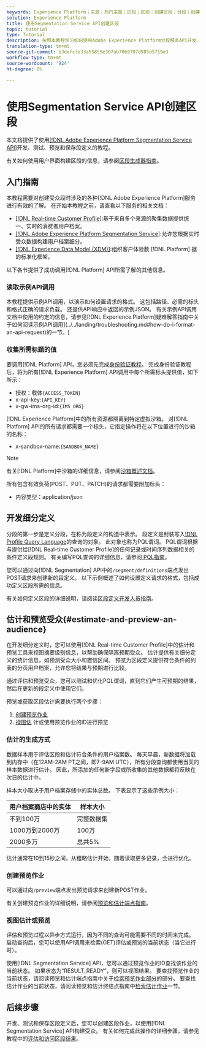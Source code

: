 ```yaml
---
keywords: Experience Platform；主题；热门主题；区段；区段；创建区段；分段；创建区段；分段服务；
solution: Experience Platform
title: 使用Segmentation Service API创建区段
topic: tutorial
type: Tutorial
description: 按照本教程学习如何使用Adobe Experience Platform分段服务API开发、测试、预览和保存段定义。
translation-type: tm+mt
source-git-commit: b3defc3e33a55855e307ab70b9797d985d5719e3
workflow-type: tm+mt
source-wordcount: '924'
ht-degree: 0%

---
```



# 使用Segmentation Service API创建区段

本文档提供了使用[[!DNL Adobe Experience Platform Segmentation Service API]](../api/getting-started.md)开发、测试、预览和保存段定义的教程。

有关如何使用用户界面构建区段的信息，请参阅[区段生成器指南](../ui/overview.md)。

## 入门指南

本教程需要对创建受众段时涉及的各种[!DNL Adobe Experience Platform]服务进行有效的了解。 在开始本教程之前，请查看以下服务的相关文档：

- [[!DNL Real-time Customer Profile]](../../profile/home.md):基于来自多个来源的聚集数据提供统一、实时的消费者用户档案。
- [[!DNL Adobe Experience Platform Segmentation Service]](../home.md):允许您根据实时受众数据构建用户档案细分。
- [[!DNL Experience Data Model (XDM)]](../../xdm/home.md):组织客户体验数 [!DNL Platform] 据的标准化框架。

以下各节提供了成功调用[!DNL Platform] API所需了解的其他信息。

### 读取示例API调用

本教程提供示例API调用，以演示如何设置请求的格式。 这包括路径、必需的标头和格式正确的请求负载。 还提供API响应中返回的示例JSON。 有关示例API调用文档中使用的约定的信息，请参见[!DNL Experience Platform]疑难解答指南中关于如何阅读示例API调用](../../landing/troubleshooting.md#how-do-i-format-an-api-request)的一节。[

### 收集所需标题的值

要调用[!DNL Platform] API，您必须先完成[身份验证教程](https://www.adobe.com/go/platform-api-authentication-en)。 完成身份验证教程后，将为所有[!DNL Experience Platform] API调用中每个所需标头提供值，如下所示：

- 授权：载体`{ACCESS_TOKEN}`
- x-api-key:`{API_KEY}`
- x-gw-ims-org-id:`{IMS_ORG}`

[!DNL Experience Platform]中的所有资源都隔离到特定虚拟沙箱。 对[!DNL Platform] API的所有请求都需要一个标头，它指定操作将在以下位置进行的沙箱的名称：

- x-sandbox-name:`{SANDBOX_NAME}`

>[!NOTE]
>
>有关[!DNL Platform]中沙箱的详细信息，请参阅[沙箱概述文档](../../sandboxes/home.md)。

所有包含有效负荷(POST、PUT、PATCH)的请求都需要附加标头：

- 内容类型：application/json

## 开发细分定义

分段的第一步是定义分段，在称为段定义的构造中表示。 段定义是封装写入[!DNL Profile Query Language](PQL)的查询的对象。 此对象也称为PQL谓词。 PQL谓词根据与提供给[!DNL Real-time Customer Profile]的任何记录或时间序列数据相关的条件定义段规则。 有关编写PQL查询的详细信息，请参阅[ PQL指南](../pql/overview.md)。

您可以通过向[!DNL Segmentation] API中的`/segment/definitions`端点发出POST请求来创建新的段定义。 以下示例概述了如何设置定义请求的格式，包括成功定义区段所需的信息。

有关如何定义区段的详细说明，请阅读[区段定义开发人员指南](../api/segment-definitions.md#create)。

## 估计和预览受众{#estimate-and-preview-an-audience}

在开发细分定义时，您可以使用[!DNL Real-time Customer Profile]中的估计和预览工具来视图摘要级别信息，以帮助确保隔离预期受众。 估计提供有关细分定义的统计信息，如预测受众大小和置信区间。 预览为区段定义提供符合条件的列表的分页用户档案，允许您将结果与预期进行比较。

通过评估和预览受众，您可以测试和优化PQL谓词，直到它们产生可预期的结果，然后在更新的段定义中使用它们。

预览或获取区段估计需要执行两个步骤：

1. [创建预览作业](#create-a-preview-job)
2. [视图估](#view-an-estimate-or-preview) 计或使用预览作业的ID进行预览

### 估计的生成方式

数据样本用于评估区段和估计符合条件的用户档案数。 每天早晨，新数据将加载到内存中（在12AM-2AM PT之间，即7-9AM UTC），所有分段查询都使用当天的样本数据进行估计。 因此，所添加的任何新字段或所收集的其他数据都将反映在次日的估计中。

样本大小取决于用户档案存储中的实体总数。 下表显示了这些示例大小：

| 用户档案商店中的实体 | 样本大小 |
| ------------------------- | ----------- |
| 不到100万 | 完整数据集 |
| 1000万到2000万 | 100万 |
| 2000多万 | 总共5% |

估计通常在10到15秒之间，从粗略估计开始，随着读取更多记录，会进行优化。

### 创建预览作业

可以通过向`/preview`端点发出预览请求来创建新POST作业。

有关创建预览作业的详细说明，请参阅[预览和估计端点指南](../api/previews-and-estimates.md#create-preview)。

### 视图估计或预览

评估和预览过程以异步方式运行，因为不同的查询可能需要不同的时间来完成。 启动查询后，您可以使用API调用来检索(GET)评估或预览的当前状态（当它进行时）。

使用[!DNL Segmentation Service] API，您可以通过预览作业的ID查找该作业的当前状态。 如果状态为“RESULT_READY”，则可以视图结果。 要查找预览作业的当前状态，请阅读预览和估计端点指南中关于[检索预览作业部分](../api/previews-and-estimates.md#get-preview)的部分。 要查找估计作业的当前状态，请阅读预览和估计终结点指南中[检索估计作业](../api/previews-and-estimates.md#get-estimate)一节。


## 后续步骤

开发、测试和保存区段定义后，您可以创建区段作业，以使用[!DNL Segmentation Service] API构建受众。 有关如何完成此操作的详细步骤，请参见教程中的[评估和访问区段结果](./evaluate-a-segment.md)。